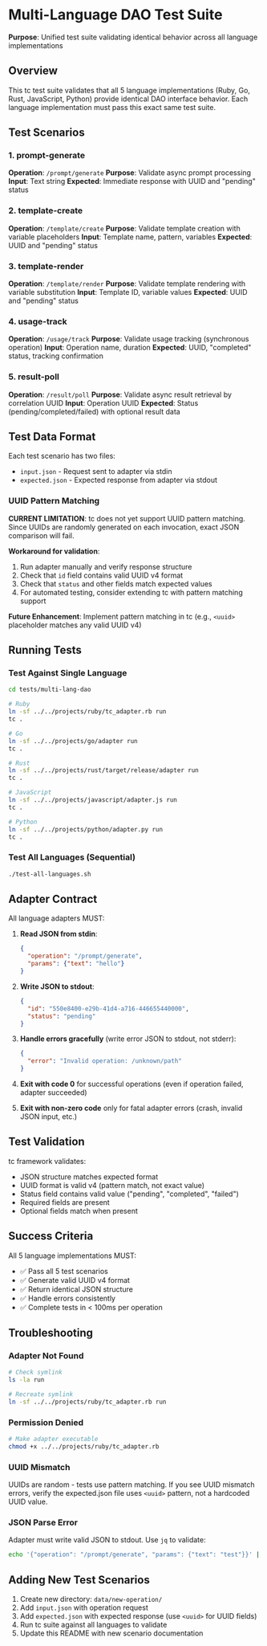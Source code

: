 # Multi-Language DAO Test Suite

**Purpose**: Unified test suite validating identical behavior across all language implementations

## Overview

This tc test suite validates that all 5 language implementations (Ruby, Go, Rust, JavaScript, Python) provide identical DAO interface behavior. Each language implementation must pass this exact same test suite.

## Test Scenarios

### 1. prompt-generate
**Operation**: `/prompt/generate`
**Purpose**: Validate async prompt processing
**Input**: Text string
**Expected**: Immediate response with UUID and "pending" status

### 2. template-create
**Operation**: `/template/create`
**Purpose**: Validate template creation with variable placeholders
**Input**: Template name, pattern, variables
**Expected**: UUID and "pending" status

### 3. template-render
**Operation**: `/template/render`
**Purpose**: Validate template rendering with variable substitution
**Input**: Template ID, variable values
**Expected**: UUID and "pending" status

### 4. usage-track
**Operation**: `/usage/track`
**Purpose**: Validate usage tracking (synchronous operation)
**Input**: Operation name, duration
**Expected**: UUID, "completed" status, tracking confirmation

### 5. result-poll
**Operation**: `/result/poll`
**Purpose**: Validate async result retrieval by correlation UUID
**Input**: Operation UUID
**Expected**: Status (pending/completed/failed) with optional result data

## Test Data Format

Each test scenario has two files:

- `input.json` - Request sent to adapter via stdin
- `expected.json` - Expected response from adapter via stdout

### UUID Pattern Matching

**CURRENT LIMITATION**: tc does not yet support UUID pattern matching. Since UUIDs are randomly generated on each invocation, exact JSON comparison will fail.

**Workaround for validation**:
1. Run adapter manually and verify response structure
2. Check that `id` field contains valid UUID v4 format
3. Check that `status` and other fields match expected values
4. For automated testing, consider extending tc with pattern matching support

**Future Enhancement**: Implement pattern matching in tc (e.g., `<uuid>` placeholder matches any valid UUID v4)

## Running Tests

### Test Against Single Language

```bash
cd tests/multi-lang-dao

# Ruby
ln -sf ../../projects/ruby/tc_adapter.rb run
tc .

# Go
ln -sf ../../projects/go/adapter run
tc .

# Rust
ln -sf ../../projects/rust/target/release/adapter run
tc .

# JavaScript
ln -sf ../../projects/javascript/adapter.js run
tc .

# Python
ln -sf ../../projects/python/adapter.py run
tc .
```

### Test All Languages (Sequential)

```bash
./test-all-languages.sh
```

## Adapter Contract

All language adapters MUST:

1. **Read JSON from stdin**:
   ```json
   {
     "operation": "/prompt/generate",
     "params": {"text": "hello"}
   }
   ```

2. **Write JSON to stdout**:
   ```json
   {
     "id": "550e8400-e29b-41d4-a716-446655440000",
     "status": "pending"
   }
   ```

3. **Handle errors gracefully** (write error JSON to stdout, not stderr):
   ```json
   {
     "error": "Invalid operation: /unknown/path"
   }
   ```

4. **Exit with code 0** for successful operations (even if operation failed, adapter succeeded)

5. **Exit with non-zero code** only for fatal adapter errors (crash, invalid JSON input, etc.)

## Test Validation

tc framework validates:

- JSON structure matches expected format
- UUID format is valid v4 (pattern match, not exact value)
- Status field contains valid value ("pending", "completed", "failed")
- Required fields are present
- Optional fields match when present

## Success Criteria

All 5 language implementations MUST:

- ✅ Pass all 5 test scenarios
- ✅ Generate valid UUID v4 format
- ✅ Return identical JSON structure
- ✅ Handle errors consistently
- ✅ Complete tests in < 100ms per operation

## Troubleshooting

### Adapter Not Found
```bash
# Check symlink
ls -la run

# Recreate symlink
ln -sf ../../projects/ruby/tc_adapter.rb run
```

### Permission Denied
```bash
# Make adapter executable
chmod +x ../../projects/ruby/tc_adapter.rb
```

### UUID Mismatch
UUIDs are random - tests use pattern matching. If you see UUID mismatch errors, verify the expected.json file uses `<uuid>` pattern, not a hardcoded UUID value.

### JSON Parse Error
Adapter must write valid JSON to stdout. Use `jq` to validate:
```bash
echo '{"operation": "/prompt/generate", "params": {"text": "test"}}' | ./run | jq .
```

## Adding New Test Scenarios

1. Create new directory: `data/new-operation/`
2. Add `input.json` with operation request
3. Add `expected.json` with expected response (use `<uuid>` for UUID fields)
4. Run tc suite against all languages to validate
5. Update this README with new scenario documentation
